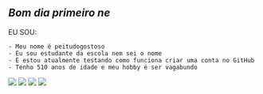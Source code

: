 ## _Bom dia primeiro ne_

EU SOU:

    - Meu nome é peitudogostoso
    - Eu sou estudante da escola nem sei o nome
    - E estou atualmente testando como funciona criar uma conta no GitHub
    - Tenho 510 anos de idade e meu hobby é ser vagabundo

 ![](https://media1.tenor.com/m/goY0VJNhQSIAAAAd/bleh-bleh-cat.gif)
 ![](https://media.tenor.com/KK4MJz2_YRgAAAAi/cat-spinning.gif) ![](https://media.tenor.com/KK4MJz2_YRgAAAAi/cat-spinning.gif) ![](https://media.tenor.com/KK4MJz2_YRgAAAAi/cat-spinning.gif)
